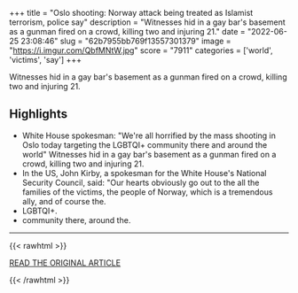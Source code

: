 +++
title = "Oslo shooting: Norway attack being treated as Islamist terrorism, police say"
description = "Witnesses hid in a gay bar's basement as a gunman fired on a crowd, killing two and injuring 21."
date = "2022-06-25 23:08:46"
slug = "62b7955bb769f13557301379"
image = "https://i.imgur.com/QbfMNtW.jpg"
score = "7911"
categories = ['world', 'victims', 'say']
+++

Witnesses hid in a gay bar's basement as a gunman fired on a crowd, killing two and injuring 21.

## Highlights

- White House spokesman: "We're all horrified by the mass shooting in Oslo today targeting the LGBTQI+ community there and around the world" Witnesses hid in a gay bar's basement as a gunman fired on a crowd, killing two and injuring 21.
- In the US, John Kirby, a spokesman for the White House's National Security Council, said: "Our hearts obviously go out to the all the families of the victims, the people of Norway, which is a tremendous ally, and of course the.
- LGBTQI+.
- community there, around the.

---

{{< rawhtml >}}
  <p class="article-category">
    <a target="_blank" href="https://www.bbc.com/news/world-europe-61933817">READ THE ORIGINAL ARTICLE</a>
  </p>
{{< /rawhtml >}}
